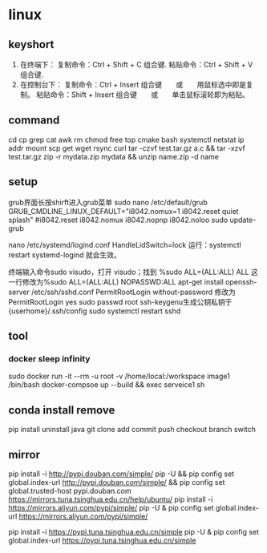 # linux

## keyshort
  1. 在终端下：
     复制命令：Ctrl + Shift + C  组合键.
     粘贴命令：Ctrl + Shift + V  组合键.
  2. 在控制台下：
     复制命令：Ctrl + Insert  组合键　　或　　用鼠标选中即是复制。
     粘贴命令：Shift + Insert  组合键　　或　　单击鼠标滚轮即为粘贴。

## command
 cd cp grep cat awk rm chmod  free top cmake bash systemctl
 netstat ip addr mount scp get wget rsync curl 
 tar -czvf test.tar.gz a.c && tar -xzvf test.tar.gz 
 zip -r mydata.zip mydata  && unzip name.zip -d name

## setup
 grub界面长按shirft进入grub菜单
 sudo nano /etc/default/grub
 GRUB_CMDLINE_LINUX_DEFAULT="i8042.nomux=1 i8042.reset  quiet splash"
 #i8042.reset i8042.nomux i8042.nopnp i8042.noloo 
 sudo update-grub

 nano /etc/systemd/logind.conf
 HandleLidSwitch=lock
 运行：systemctl restart systemd-logind 就会生效。

 终端输入命令sudo visudo，打开 visudo；找到 %sudo ALL=(ALL:ALL) ALL 这一行修改为%sudo ALL=(ALL:ALL) NOPASSWD:ALL 
 apt-get install openssh-server
 /etc/ssh/sshd.conf
 PermitRootLogin without-password 修改为 PermitRootLogin yes
 sudo passwd root
 ssh-keygenu生成公钥私钥于{userhome}/.ssh/config
 sudo systemctl restart sshd


## tool
### docker sleep infinity 
 sudo docker run -it --rm -u root -v /home/local:/workspace image1 /bin/bash
 docker-compsoe up --build && exec serveice1 sh

## conda install remove
 pip install uninstall
 java
 git clone add commit push checkout branch switch
 
 ## mirror
  pip install -i http://pypi.douban.com/simple/ pip -U && pip config set global.index-url http://pypi.douban.com/simple/ && pip config set global.trusted-host  pypi.douban.com
 https://mirrors.tuna.tsinghua.edu.cn/help/ubuntu/
  pip install -i https://mirrors.aliyun.com/pypi/simple/ pip -U & pip config set global.index-url https://mirrors.aliyun.com/pypi/simple/

pip install -i https://pypi.tuna.tsinghua.edu.cn/simple pip -U & pip config set global.index-url https://pypi.tuna.tsinghua.edu.cn/simple

